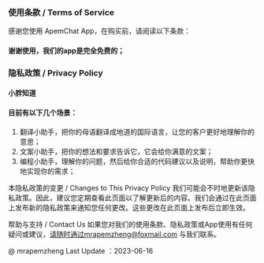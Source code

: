 ### 使用条款 / Terms of Service
感谢您使用 ApemChat App，在购买前，请阅读以下条款：

#### 谢谢使用，我们的app是完全免费的；


### 隐私政策 / Privacy Policy
#### 小胖知道
#### 目前有以下几个场景：

1. 翻译小助手，把你的母语翻译成地道的国际语言，让您的客户更好地理解你的意思；
2. 文案小助手，把你的想法和要求告诉它，它会给你满意的文案；
3. 编程小助手，理解你的问题，然后给你合适的代码建议以及说明，帮助你更快地实现你的需求；

本隐私政策的变更 / Changes to This Privacy Policy
我们可能会不时地更新该隐私政策。因此，建议您定期查看此页面以了解更新后的内容。我们会通过在此页面上发布新的隐私政策来通知您任何更改。这些更改在此页面上发布后立即生效。

帮助与支持 / Contact Us
如果您对我们的使用条款、隐私政策或App使用有任何疑问或建议，请随时通过mrapemzheng@foxmail.com 与我们联系。


@ mrapemzheng Last Update ：2023-06-16
